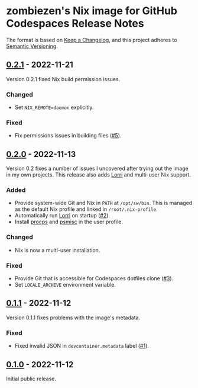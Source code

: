 # zombiezen's Nix image for GitHub Codespaces Release Notes

The format is based on [Keep a Changelog][],
and this project adheres to [Semantic Versioning][].

[Keep a Changelog]: https://keepachangelog.com/en/1.0.0/
[Semantic Versioning]: https://semver.org/spec/v2.0.0.html
[Unreleased]: https://github.com/zombiezen/codespaces-nix/compare/v0.2.1...HEAD

## [0.2.1][] - 2022-11-21

Version 0.2.1 fixed Nix build permission issues.

[0.2.1]: https://github.com/zombiezen/codespaces-nix/releases/tag/v0.2.1

### Changed

- Set `NIX_REMOTE=daemon` explicitly.

### Fixed

- Fix permissions issues in building files
  ([#5](https://github.com/zombiezen/codespaces-nix/issues/5)).

## [0.2.0][] - 2022-11-13

Version 0.2 fixes a number of issues I uncovered
after trying out the image in my own projects.
This release also adds [Lorri](https://github.com/nix-community/lorri)
and multi-user Nix support.

[0.2.0]: https://github.com/zombiezen/codespaces-nix/releases/tag/v0.2.0

### Added

- Provide system-wide Git and Nix in `PATH` at `/opt/sw/bin`.
  This is managed as the default Nix profile and linked in `/root/.nix-profile`.
- Automatically run [Lorri](https://github.com/nix-community/lorri) on startup
  ([#2](https://github.com/zombiezen/codespaces-nix/issues/2)).
- Install [procps](https://gitlab.com/procps-ng/procps) and
  [psmisc](https://gitlab.com/psmisc/psmisc) in the user profile.

### Changed

- Nix is now a multi-user installation.

### Fixed

- Provide Git that is accessible for Codespaces dotfiles clone
  ([#3](https://github.com/zombiezen/codespaces-nix/issues/3)).
- Set `LOCALE_ARCHIVE` environment variable.

## [0.1.1][] - 2022-11-12

Version 0.1.1 fixes problems with the image's metadata.

[0.1.1]: https://github.com/zombiezen/codespaces-nix/releases/tag/v0.1.1

### Fixed

- Fixed invalid JSON in `devcontainer.metadata` label
  ([#1](https://github.com/zombiezen/codespaces-nix/issues/1)).

## [0.1.0][] - 2022-11-12

Initial public release.

[0.1.0]: https://github.com/zombiezen/codespaces-nix/releases/tag/v0.1.0
